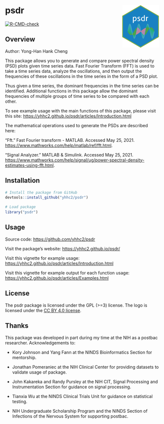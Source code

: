 
<!-- README.md is generated from README.Rmd. Please edit that file -->

# psdr <a href='https://yhhc2.github.io/psdr/'><img src='man/figures/logo.png' align="right" height="139" /></a>

<!-- badges: start -->

[![R-CMD-check](https://github.com/yhhc2/psdr/workflows/R-CMD-check/badge.svg)](https://github.com/yhhc2/psdr/actions)
<!-- badges: end -->

## Overview

Author: Yong-Han Hank Cheng

This package allows you to generate and compare power spectral density
(PSD) plots given time series data. Fast Fourier Transform (FFT) is used
to take a time series data, analyze the oscillations, and then output
the frequencies of these oscillations in the time series in the form of
a PSD plot.

Thus given a time series, the dominant frequencies in the time series
can be identified. Additional functions in this package allow the
dominant frequencies of multiple groups of time series to be compared
with each other.

To see example usage with the main functions of this package, please
visit this site:
<https://yhhc2.github.io/psdr/articles/Introduction.html>

The mathematical operations used to generate the PSDs are described
here:

“Fft.” Fast Fourier transform - MATLAB. Accessed May 25, 2021.
<https://www.mathworks.com/help/matlab/ref/fft.html>.

“Signal Analyzer.” MATLAB & Simulink. Accessed May 25, 2021.
<https://www.mathworks.com/help/signal/ug/power-spectral-density-estimates-using-fft.html>.

## Installation

``` r
# Install the package from GitHub
devtools::install_github("yhhc2/psdr")
```

``` r
# Load package
library("psdr")
```

## Usage

Source code: <https://github.com/yhhc2/psdr>

Visit the package’s website: <https://yhhc2.github.io/psdr/>

Visit this vignette for example usage:
<https://yhhc2.github.io/psdr/articles/Introduction.html>

Visit this vignette for example output for each function usage:
<https://yhhc2.github.io/psdr/articles/Examples.html>

## License

The psdr package is licensed under the GPL (\>=3) license. The logo is
licensed under the
<a href='https://creativecommons.org/licenses/by/4.0/'> CC BY 4.0
license</a>.

## Thanks

This package was developed in part during my time at the NIH as a
postbac researcher. Acknowledgements to:

  - Kory Johnson and Yang Fann at the NINDS Bioinformatics Section for
    mentorship.

  - Jonathan Pomeraniec at the NIH Clinical Center for providing
    datasets to validate usage of package.

  - John Kakareka and Randy Pursley at the NIH CIT, Signal Processing
    and Instrumentation Section for guidance on signal processing.

  - Tianxia Wu at the NINDS Clinical Trials Unit for guidance on
    statistical testing.

  - NIH Undergraduate Scholarship Program and the NINDS Section of
    Infections of the Nervous System for supporting postbac.
